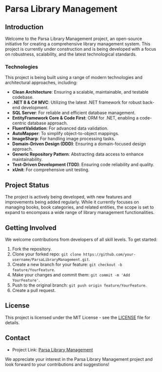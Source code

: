 # Parsa Library Management

## Introduction
Welcome to the Parsa Library Management project, an open-source initiative for creating a comprehensive library management system. This project is currently under construction and is being developed with a focus on robustness, scalability, and the latest technological standards.

### Technologies
This project is being built using a range of modern technologies and architectural approaches, including:
- **Clean Architecture**: Ensuring a scalable, maintainable, and testable codebase.
- **.NET 8 & C# MVC**: Utilizing the latest .NET framework for robust back-end development.
- **SQL Server**: For reliable and efficient database management.
- **EntityFramework Core & Code First**: ORM for .NET, enabling a code-centric database approach.
- **FluentValidation**: For advanced data validation.
- **AutoMapper**: To simplify object-to-object mappings.
- **ImageSharp**: For handling image processing tasks.
- **Domain-Driven Design (DDD)**: Ensuring a domain-focused design approach.
- **Generic Repository Pattern**: Abstracting data access to enhance maintainability.
- **Test-Driven Development (TDD)**: Ensuring code reliability and quality.
- **xUnit**: For comprehensive unit testing.

## Project Status
The project is actively being developed, with new features and improvements being added regularly. While it currently focuses on managing books, book categories, and related entities, the scope is set to expand to encompass a wide range of library management functionalities.

## Getting Involved
We welcome contributions from developers of all skill levels. To get started:
1. Fork the repository.
2. Clone your forked repo: `git clone https://github.com/your-username/ParsaLibraryManagement.git`.
3. Create a new branch for your feature: `git checkout -b feature/YourFeature`.
4. Make your changes and commit them: `git commit -m 'Add YourFeature'`.
5. Push to the original branch: `git push origin feature/YourFeature`.
6. Create a pull request.

## License
This project is licensed under the MIT License - see the [LICENSE](LICENSE.txt) file for details.

## Contact
- Project Link: [Parsa Library Management](https://github.com/Hemmatiali/ParsaLibraryManagement)

We appreciate your interest in the Parsa Library Management project and look forward to your contributions and suggestions!
